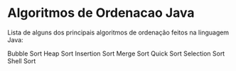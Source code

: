 # Algoritmos de Ordenacao Java

Lista de alguns dos principais algoritmos de ordenação feitos na linguagem Java:

Bubble Sort
Heap Sort
Insertion Sort
Merge Sort
Quick Sort
Selection Sort
Shell Sort
